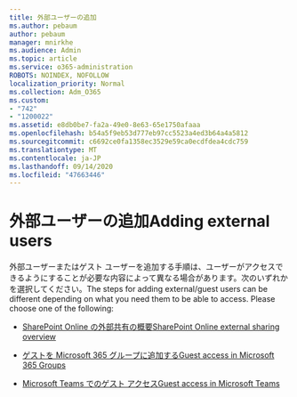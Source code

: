 ```yaml
---
title: 外部ユーザーの追加
ms.author: pebaum
author: pebaum
manager: mnirkhe
ms.audience: Admin
ms.topic: article
ms.service: o365-administration
ROBOTS: NOINDEX, NOFOLLOW
localization_priority: Normal
ms.collection: Adm_O365
ms.custom:
- "742"
- "1200022"
ms.assetid: e8db0be7-fa2a-49e0-8e63-65e1750afaaa
ms.openlocfilehash: b54a5f9eb53d777eb97cc5523a4ed3b64a4a5812
ms.sourcegitcommit: c6692ce0fa1358ec3529e59ca0ecdfdea4cdc759
ms.translationtype: MT
ms.contentlocale: ja-JP
ms.lasthandoff: 09/14/2020
ms.locfileid: "47663446"
---
```

# <a name="adding-external-users"></a><span data-ttu-id="27377-102">外部ユーザーの追加</span><span class="sxs-lookup"><span data-stu-id="27377-102">Adding external users</span></span>

<span data-ttu-id="27377-p101">外部ユーザーまたはゲスト ユーザーを追加する手順は、ユーザーがアクセスできるようにすることが必要な内容によって異なる場合があります。次のいずれかを選択してください。</span><span class="sxs-lookup"><span data-stu-id="27377-p101">The steps for adding external/guest users can be different depending on what you need them to be able to access. Please choose one of the following:</span></span>
  
- [<span data-ttu-id="27377-105">SharePoint Online の外部共有の概要</span><span class="sxs-lookup"><span data-stu-id="27377-105">SharePoint Online external sharing overview</span></span>](https://docs.microsoft.com/sharepoint/external-sharing-overview)

- [<span data-ttu-id="27377-106">ゲストを Microsoft 365 グループに追加する</span><span class="sxs-lookup"><span data-stu-id="27377-106">Guest access in Microsoft 365 Groups</span></span>](https://support.office.com/article/guest-access-in-office-365-groups-bfc7a840-868f-4fd6-a390-f347bf51aff6)

- [<span data-ttu-id="27377-107">Microsoft Teams でのゲスト アクセス</span><span class="sxs-lookup"><span data-stu-id="27377-107">Guest access in Microsoft Teams</span></span>](https://docs.microsoft.com/microsoftteams/guest-access-checklist)
